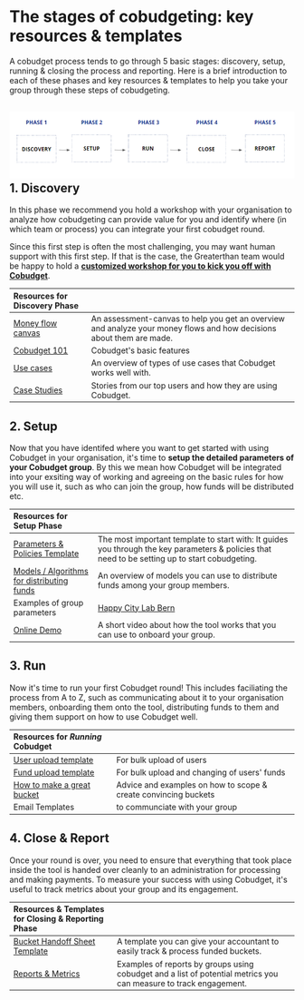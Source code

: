 # The stages of cobudgeting: key resources & templates

A cobudget process tends to go through 5 basic stages: discovery, setup, running & closing the process and reporting. Here is a brief introduction to each of these phases and key resources & templates to help you take your group through these steps of cobudgeting.

## ![](/assets/phasescobudget.png)1. Discovery

In this phase we recommend you hold a workshop with your organisation to analyze how cobudgeting can provide value for you and identify where \(in which team or process\) you can integrate your first cobudget round.

Since this first step is often the most challenging, you may want human support with this first step. If that is the case, the Greaterthan team would be happy to hold a [**customized workshop for you to kick you off with Cobudget**](https://greater.finance/services/).

| [ ](/the-money-flow-canvas.md)**Resources for Discovery Phase** |  |
| :--- | :--- |
| [Money flow canvas](https://greaterthan.gitbooks.io/greaterthan-s-guide-to-collaborative-finance/content/the-money-flow-canvas.html) | An assessment-canvas to help you get an overview and analyze your money flows and how decisions about them are made. |
| [Cobudget 101](/learn-how-to-use-cobudget/key-features.md) | Cobudget's basic features |
| [Use cases](/case-studies-and-user-stories.md) | An overview of types of use cases that Cobudget works well with. |
| [Case Studies](/case-studies.md) | Stories from our top users and how they are using Cobudget. |

## 2. Setup

Now that you have identifed where you want to get started with using Cobudget in your organisation, it's time to **setup the detailed parameters of your Cobudget group**. By this we mean how Cobudget will be integrated into your exsiting way of working and agreeing on the basic rules for how you will use it, such as who can join the group, how funds will be distributed etc.

| **Resources for Setup Phase** |  |
| :--- | :--- |
| [Parameters & Policies Template](https://docs.google.com/document/d/1yK8A3HoT8Yd7ElYKfuccRibgCXb_yEj5Pu8WFMPAUts/edit#) | The most important template to start with: It guides you through the key parameters & policies that need to be setting up to start cobudgeting. |
| [Models / Algorithms for distributing funds](https://docs.google.com/document/d/1dzQynmlx2HojdSDr7rbHjrNvFo78NQccyxvxNK4nwRE/edit?usp=sharing) | An overview of models you can use to distribute funds among your group members. |
| Examples of group parameters | [Happy City Lab Bern](https://amanitas.gitbooks.io/amanitas-handbook/content/cobudget-collaborative-funding/prototype-1-with-house-residents.html) |
| [Online Demo](https://youtu.be/8d1zrxNgFS8) | A short video about how the tool works that you can use to onboard your group. |

## 3. Run

Now it's time to run your first Cobudget round! This includes faciliating the process from A to Z, such as communicating about it to your organisation members, onboarding them onto the tool, distributing funds to them and giving them support on how to use Cobudget well.

| **Resources for **_**Running**_** Cobudget** |  |
| :--- | :--- |
| [User upload template](https://docs.google.com/spreadsheets/d/1gyetC5knE7wFbNuPGQBmKuSi055il9mAOoaglGV6-0w/edit#gid=0) | For bulk upload of users |
| [Fund upload template](https://docs.google.com/spreadsheets/d/1gyetC5knE7wFbNuPGQBmKuSi055il9mAOoaglGV6-0w/edit#gid=1129322247) | For bulk upload and changing of users' funds |
| [How to make a great bucket](/guides-and-how-to.md) | Advice and examples on how to scope & create convincing buckets |
| Email Templates | to communciate with your group |

## 4. Close & Report

Once your round is over, you need to ensure that everything that took place inside the tool is handed over cleanly to an administration for processing and making payments. To measure your success with using Cobudget, it's useful to track metrics about your group and its engagement.

| **Resources & Templates for Closing & Reporting Phase** |  |
| :--- | :--- |
| [Bucket Handoff Sheet Template](https://docs.google.com/spreadsheets/d/1gbqW2yJxNG7G7_B-oKbwQG0OoEiJY6pPTUppilORsyU/edit) | A template you can give your accountant to easily track & process funded buckets. |
| [Reports & Metrics](https://docs.google.com/document/d/12YsZKYzUHEk9pXXECrwg6xs4ZdkYJTzszJwMowe3M0Y/edit) | Examples of reports by groups using cobudget and a list of potential metrics you can measure to track engagement. |




